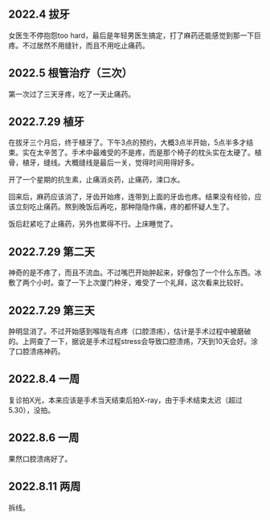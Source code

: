 ## 2022.4 拔牙
女医生不停抱怨too hard，最后是年轻男医生搞定，打了麻药还能感觉到那一下巨疼。不过居然不用缝针，而且不用吃止痛药。

## 2022.5 根管治疗（三次）
第一次过了三天牙疼，吃了一天止痛药。

## 2022.7.29 植牙  
在拔牙三个月后，终于植牙了。下午3点的预约，大概3点半开始，5点半多才结束。实在太辛苦了。手术中最难受的不是疼，而是那个椅子的枕头实在太硬了。植骨，植牙，缝线。大概缝线是最后一关，觉得时间用得好多。  

开了一个星期的抗生素，止痛消炎药，止痛药，涑口水。  

回来后，麻药应该消了，牙齿开始疼，连带到上面的牙齿也疼。结果没有经验，应该立刻吃止痛药。熬到晚饭后再吃，那种隐隐作痛，疼的都怀疑人生了。  

饭后赶紧吃了止痛药，另外也累得不行。上床睡觉了。  
## 2022.7.29 第二天  
神奇的是不疼了，而且不流血。不过嘴巴开始肿起来，好像包了一个什么东西。冰敷了两个小时。查了一下上次厦门种牙，难受了一个礼拜，这次看来比较好。
## 2022.7.29 第三天
肿明显消了。不过开始感到喉咙有点疼（口腔溃疡），估计是手术过程中被磨破的。上网查了一下，据说是手术过程stress会导致口腔溃疡，7天到10天会好。涂了口腔溃疡神药。
## 2022.8.4 一周
复诊拍X光，本来应该是手术当天结束后拍X-ray，由于手术结束太迟（超过5.30），没拍。
## 2022.8.6 一周
果然口腔溃疡好了。
## 2022.8.11 两周
拆线。
